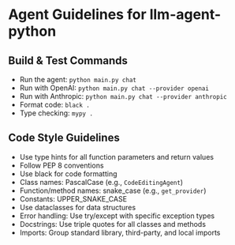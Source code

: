 # Agent Guidelines for llm-agent-python

## Build & Test Commands

- Run the agent: `python main.py chat`
- Run with OpenAI: `python main.py chat --provider openai`
- Run with Anthropic: `python main.py chat --provider anthropic`
- Format code: `black .`
- Type checking: `mypy .`

## Code Style Guidelines

- Use type hints for all function parameters and return values
- Follow PEP 8 conventions
- Use black for code formatting
- Class names: PascalCase (e.g., `CodeEditingAgent`)
- Function/method names: snake_case (e.g., `get_provider`)
- Constants: UPPER_SNAKE_CASE
- Use dataclasses for data structures
- Error handling: Use try/except with specific exception types
- Docstrings: Use triple quotes for all classes and methods
- Imports: Group standard library, third-party, and local imports
